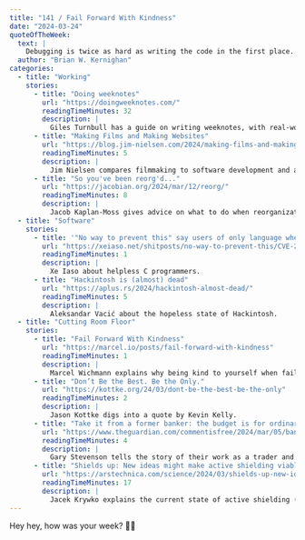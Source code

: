 ```yaml
---
title: "141 / Fail Forward With Kindness"
date: "2024-03-24"
quoteOfTheWeek:
  text: |
    Debugging is twice as hard as writing the code in the first place. Therefore, if you write the code as cleverly as possible, you are, by definition, not smart enough to debug it.
  author: "Brian W. Kernighan"
categories:
  - title: "Working"
    stories:
      - title: "Doing weeknotes"
        url: "https://doingweeknotes.com/"
        readingTimeMinutes: 32
        description: |
          Giles Turnbull has a guide on writing weeknotes, with real-world examples!
      - title: "Making Films and Making Websites"
        url: "https://blog.jim-nielsen.com/2024/making-films-and-making-websites/"
        readingTimeMinutes: 5
        description: |
          Jim Nielsen compares filmmaking to software development and argues "too much care and craft can be sunk into the artifacts of our own craft while forgetting the whole they serve".
      - title: "So you've been reorg'd..."
        url: "https://jacobian.org/2024/mar/12/reorg/"
        readingTimeMinutes: 8
        description: |
          Jacob Kaplan-Moss gives advice on what to do when reorganization happens at work.
  - title: "Software"
    stories:
      - title: '"No way to prevent this" say users of only language where this regularly happens'
        url: "https://xeiaso.net/shitposts/no-way-to-prevent-this/CVE-2024-22252/"
        readingTimeMinutes: 1
        description: |
          Xe Iaso about helpless C programmers.
      - title: "Hackintosh is (almost) dead"
        url: "https://aplus.rs/2024/hackintosh-almost-dead/"
        readingTimeMinutes: 5
        description: |
          Aleksandar Vacić about the hopeless state of Hackintosh.
  - title: "Cutting Room Floor"
    stories:
      - title: "Fail Forward With Kindness"
        url: "https://marcel.io/posts/fail-forward-with-kindness"
        readingTimeMinutes: 1
        description: |
          Marcel Wichmann explains why being kind to yourself when failing is the best recipe for growth.
      - title: "Don’t Be the Best. Be the Only."
        url: "https://kottke.org/24/03/dont-be-the-best-be-the-only"
        readingTimeMinutes: 2
        description: |
          Jason Kottke digs into a quote by Kevin Kelly.
      - title: "Take it from a former banker: the budget is for ordinary people. The mega-rich look on and laugh"
        url: "https://www.theguardian.com/commentisfree/2024/mar/05/banker-budget-mega-rich-traders-jeremy-hunt"
        readingTimeMinutes: 4
        description: |
          Gary Stevenson tells the story of their work as a trader and why the rich get richer and the poor get poorer.
      - title: "Shields up: New ideas might make active shielding viable"
        url: "https://arstechnica.com/science/2024/03/shields-up-new-ideas-might-make-active-shielding-viable/"
        readingTimeMinutes: 17
        description: |
          Jacek Krywko explains the current state of active shielding (from radiation in space) and why we might have them in a few years.
---
```


Hey hey, how was your week? ✌🏻
